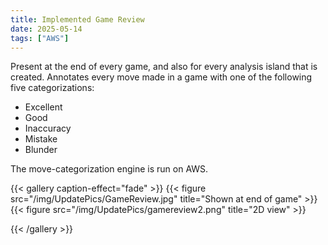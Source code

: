 ```yaml
---
title: Implemented Game Review
date: 2025-05-14
tags: ["AWS"]
---
```


Present at the end of every game, and also for every analysis island that is created. Annotates every move made in a game with one of the following five categorizations:
- Excellent
- Good
- Inaccuracy
- Mistake
- Blunder

The move-categorization engine is run on AWS.

{{< gallery caption-effect="fade" >}}
  {{< figure src="/img/UpdatePics/GameReview.jpg" title="Shown at end of game" >}}
  {{< figure src="/img/UpdatePics/gamereview2.png" title="2D view" >}}

{{< /gallery >}}